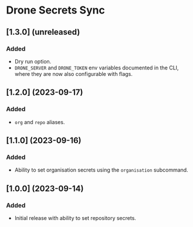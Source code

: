 # Drone Secrets Sync

## \[1.3.0\] (unreleased)

### Added

- Dry run option.
- `DRONE_SERVER` and `DRONE_TOKEN` env variables documented in the CLI, where they are now also configurable with flags.

## \[1.2.0\] (2023-09-17)

### Added

- `org` and `repo` aliases.

## \[1.1.0\] (2023-09-16)

### Added

- Ability to set organisation secrets using the `organisation` subcommand.

## \[1.0.0\] (2023-09-14)

### Added

- Initial release with ability to set repository secrets.
